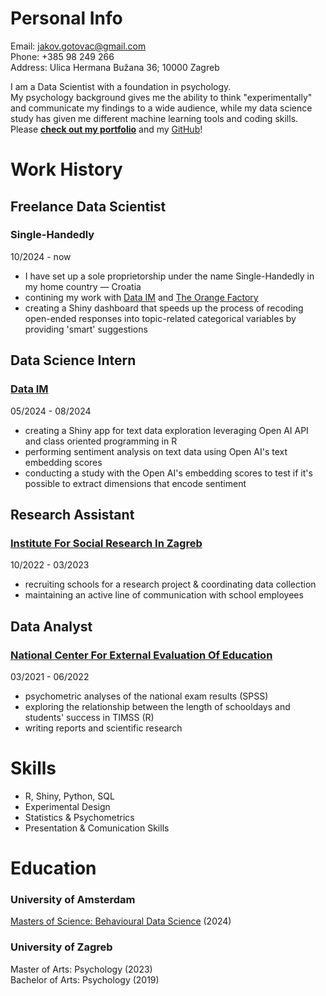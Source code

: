 # Personal Info  
Email: jakov.gotovac@gmail.com  
Phone: +385 98 249 266  
Address: Ulica Hermana Bužana 36; 10000 Zagreb
  
I am a Data Scientist with a foundation in psychology.  
My psychology background gives me the ability to think "experimentally" and communicate my findings to a wide audience, while my data science study has given me different machine learning tools and coding skills.  
Please [**check out my portfolio**](https://jakovgotovacborcic.github.io/Internship_Portfolio/) and my [GitHub](https://github.com/JakovGotovacBorcic?tab=repositories)!  
   
# Work History

## Freelance Data Scientist
### Single-Handedly  
10/2024 - now   
- I have set up a sole proprietorship under the name Single-Handedly in my home country — Croatia
- contining my work with [Data IM](https://jakovgotovacborcic.github.io/Internship_Portfolio/) and [The Orange Factory](https://www.theorangefactory.es/)
- creating a Shiny dashboard that speeds up the process of recoding open-ended responses into topic-related categorical variables by providing 'smart' suggestions

  
## Data Science Intern  
### [Data IM](https://www.dataim.nl/)  
05/2024 - 08/2024  
- creating a Shiny app for text data exploration leveraging Open AI API and class oriented programming in R
- performing sentiment analysis on text data using Open AI's text embedding scores
- conducting a study with the Open AI's embedding scores to test if it's possible to extract dimensions that encode sentiment

## Research Assistant
### [Institute For Social Research In Zagreb](https://www.idi.hr/en/home)
10/2022 - 03/2023
- recruiting schools for a research project & coordinating data collection
- maintaining an active line of communication with school employees 

## Data Analyst
### [National Center For External Evaluation Of Education](https://www.ncvvo.hr/)  
03/2021 - 06/2022  
- psychometric analyses of the national exam results (SPSS)
- exploring the relationship between the length of schooldays and students' success in TIMSS (R)
- writing reports and scientific research

# Skills
- R, Shiny, Python, SQL
- Experimental Design
- Statistics & Psychometrics
- Presentation & Comunication Skills
  
# Education   
### University of Amsterdam  
[Masters of Science: Behavioural Data Science](https://www.uva.nl/shared-content/programmas/en/masters/psychology-behavioural-data-science/behavioural-data-science.html) (2024)

### University of Zagreb
Master of Arts: Psychology (2023)  
Bachelor of Arts: Psychology (2019)  
